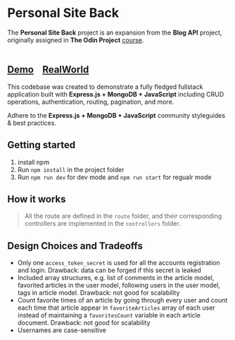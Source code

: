 # Personal Site Back

The **Personal Site Back** project is an expansion from the **Blog API** project, originally assigned in **The Odin Project** [course](https://www.theodinproject.com/lessons/nodejs-blog-api).
<br>
<br>

## [Demo](https://demo.realworld.io/)&nbsp;&nbsp;&nbsp;&nbsp;[RealWorld](https://github.com/gothinkster/realworld)

This codebase was created to demonstrate a fully fledged fullstack application built with **Express.js + MongoDB + JavaScript** including CRUD operations, authentication, routing, pagination, and more.

Adhere to the **Express.js + MongoDB + JavaScript** community styleguides & best practices.

## Getting started

1. install npm
1. Run `npm install` in the project folder
1. Run `npm run dev` for dev mode and `npm run start` for regualr mode

## How it works

> All the route are defined in the `route` folder, and their corresponding controllers are implemented in the `controllers` folder.

## Design Choices and Tradeoffs

- Only one `access_token_secret` is used for all the accounts registration and login. Drawback: data can be forged if this secret is leaked
- Included array structures, e.g. list of comments in the article model, favorited articles in the user model, following users in the user model, tags in article model. Drawback: not good for scalability
- Count favorite times of an article by going through every user and count each time that article appear in `favoriteArticles` array of each user instead of maintaining a `favoritesCount` variable in each article document. Drawback: not good for scalability
- Usernames are case-sensitive
